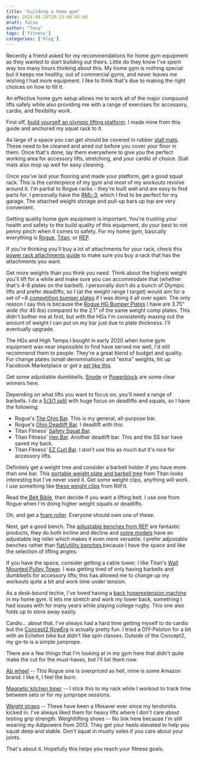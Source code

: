 ```yaml
---
title: "building a home gym"
date: 2024-08-28T20:23:00-05:00
draft: false
author: "Tony"
tags: ['fitness']
categories: ['blog']
---
```


Recently a friend asked for my recommendations for home gym equipment as they wanted to start building out theirs. Little do they know I've spent way too many hours thinking about this. My home gym is nothing special but it keeps me healthy, out of commercial gyms, and never leaves me wishing I had more equipment. I like to think that's due to making the right choices on how to fill it.

An effective home gym setup allows me to work all of the major compound lifts safely while also providing me with a range of exercises for accessory, cardio, and flexibility work.

First off, [build yourself an olympic lifting platform](https://www.artofmanliness.com/health-fitness/fitness/how-to-build-a-weight-lifting-platform/). I made mine from this guide and anchored my squat rack to it.

As large of a space you can get should be covered in rubber [stall mats](https://www.tractorsupply.com/tsc/product/4-ft-x-6-ft-x-3-4-in-thick-rubber-stall-mat-2219003). These need to be cleaned and aired out before you cover your floor in them. Once that's done, lay them everywhere to give you the perfect working area for accessory lifts, stretching, and your cardio of choice. Stall mats also mop up well for easy cleaning.

Once you've laid your flooring and made your platform, get a good squat rack. This is the centerpiece of my gym and most of my workouts revolve around it. 
I'm partial to Rogue racks - they're built well and are easy to find parts for. I personally have the [RML-3,](https://www.roguefitness.com/rml-3-rogue-monster-lite-r-3) which I find to be perfect for my garage. The attached weight storage and pull-up bars up top are very convenient.

Getting quality home gym equipment is important. You're trusting your health and safety to the build quality of this equipment, do your best to not penny pinch when it comes to safety. For my home gym, basically everything is [Rogue](https://www.roguefitness.com/), [Titan](https://titan.fitness/), or [REP](https://repfitness.com/).

If you're thinking you'll buy a lot of attachments for your rack, check this [power rack attachments guide](https://www.garagegymreviews.com/power-rack-attachments) to make sure you buy a rack that has the attachments you want.

Get more weights than you think you need. Think about the highest weight you'll lift for a while and make sure you can accommodate that (whether that's 4-8 plates on the barbell). 
I personally don't do a bunch of Olympic lifts and prefer deadlifts, so I (at the weight range I target) would aim for a set of ~8 [competition bumper plates](https://repfitness.com/products/competition-bumper-plate-pairs-lb) if I was doing it all over again. The only reason I say this is because the [Rogue HG Bumper Plates](https://www.roguefitness.com/rogue-hg-2-0-bumper-plates) I have are 3.75" wide (for 45 lbs) compared to the 2.1" of the same weight comp plates. This didn't bother me at first, but with the HGs I'm consistently maxing out the amount of weight I can put on my bar just due to plate thickness. I'll eventually upgrade.

The HGs and High Temps I bought in early 2020 when home gym equipment was near impossible to find have served me well, I'd still recommend them to people. They're a great blend of budget and quality. For change plates (small denominations) and "extra" weights, hit up Facebook Marketplace or get a [set like this](https://www.walmart.com/ip/BalanceFrom-Olympic-Bumper-Plate-Weight-Plate-with-Steel-Hub-Black-260-lbs-Set-Multiple-Packages/5461659683?wmlspartner=wlpa&selectedSellerId=0).

Get some adjustable dumbbells. [Snode](https://www.snodesport.com/products/ad-80-quick-adjusting-dumbbells) or [Powerblock](https://powerblock.com/products/pro-100-exp-adjustable-dumbbells) are some clear winners here.

Depending on what lifts you want to focus on, you'll need a range of barbells. I do a [5/3/1 split](https://www.jimwendler.com/blogs/jimwendler-com/101077382-boring-but-big) with huge focus on deadlifts and squats, so I have the following:
* Rogue's [The Ohio Bar](https://www.roguefitness.com/the-ohio-bar-cerakote). This is my general, all-purpose bar. 
* Rogue's [Ohio Deadlift Bar](https://www.roguefitness.com/rogue-ohio-deadlift-bar-black-zinc). I deadlift with this.
* Titan Fitness' [Safety Squat Bar](https://titan.fitness/products/safety-squat-olympic-bar-v2?variant=47321700303125).
* Titan Fitness' [Hex Bar](https://titan.fitness/products/olympic-hex-weight-bar). Another deadlift bar. This and the SS bar have saved my back.
* Titan Fitness' [EZ Curl Bar](https://titan.fitness/products/olympic-ez-curl-barbell). I don't use this as much but it's nice for accessory lifts.

Definitely get a weight tree and consider a barbell holder if you have more than one bar. This [portable weight plate and barbell tree](https://titan.fitness/products/portable-plate-barbell-storage-tree) from Titan looks interesting but I've never used it.
Get some weight clips, anything will work. I use something like [these weight clips](https://www.ritfitsports.com/products/ritfit-olympic-barbell-clamppair-of-two) from RitFit.

Read the[ Belt Bible](https://www.strongerbyscience.com/the-belt-bible/), then decide if you want a lifting belt. I use one from Rogue when I'm doing higher weight squats or deadlifts.

Oh, and get a [foam roller](https://www.target.com/p/triggerpoint-12-34-core-foam-roller/-/A-79786736). Everyone should own one of these.

Next, get a good bench.
The [adjustable benches from REP](https://repfitness.com/products/ab-4100-adjustable-weight-bench) are fantastic products, they do both incline and decline and [some models](https://repfitness.com/products/ab-3000-fid-adjustable-bench) have an adjustable leg roller which makes it even more versatile. 
I prefer adjustable benches rather than [flat/utility benches ](https://www.roguefitness.com/rogue-flat-utility-bench-2-0?srsltid=AfmBOorfFRUcAbaZxpcKJFp6oeW5sAcC62BRQCE2eJfkl8EuISAC4bdx) because I have the space and like the selection of lifting angles.

If you have the space, consider getting a cable tower. I like Titan's [Wall Mounted Pulley Tower](https://titan.fitness/products/short-wall-mounted-pulley-tower-v3?variant=47966300012821). I was getting tired of only having barbells and dumbbells for accessory lifts; this has allowed me to change up my workouts quite a bit and work time under tension.

As a desk-bound techie, I've loved having a [back hyperextension machine ](https://titan.fitness/products/back-hyperextension-v2)in my home gym. It lets me stretch and work my lower back, something I had issues with for many years while playing college rugby. This one also folds up to store away easily.

Cardio... about that.
I've always had a hard time getting myself to do cardio but the [Concept2 RowErg](https://www.concept2.com/ergs/rowerg) is actually pretty fun. I tried a DIY-Peloton for a bit with an Echelon bike but didn't like spin classes. Outside of the Concept2, my go-to is a simple jumprope.

There are a few things that I'm looking at in my gym here that didn't quite make the cut for the must-haves, but I'll list them now.

[Ab wheel](https://www.roguefitness.com/ab-wheel) --  This Rogue one is overpriced as hell, mine is some Amazon brand. I like it, I feel the burn.

[Magnetic kitchen timer](https://www.amazon.com/Rotary-Digital-Kitchen-Timer-Productivity/dp/B0CCT3R26Y) -- I stick this to my rack while I workout to track time between sets or for my jumprope sessions.

[Weight straps](https://www.dickssportinggoods.com/p/harbinger-classic-cotton-lifting-strap-16hrbuclsscnprnlfeac/16hrbuclsscnprnlfeac) -- These have been a lifesaver ever since my tendonitis kicked in. I've always liked them for heavy lifts where I don't care about testing grip strength.
Weightlifting shoes -- No link here because I'm still wearing my Adipowers from 2013. They get your heels elevated to help you squat deep and stable. Don't squat in mushy soles if you care about your joints.

That's about it. Hopefully this helps you reach your fitness goals.